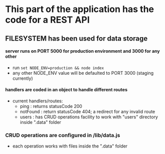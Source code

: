 # This part of the application has the code for a REST API

## FILESYSTEM has been used for data storage

#### server runs on PORT 5000 for production environment and 3000 for any other

* run `set NODE_ENV=production && node index`
* any other NODE_ENV value will be defaulted to PORT 3000 (staging currently)

#### handlers are coded in an object to handle different routes
- current handlers/routes:
	* ping : returns statusCode 200
	* notFound : return statusCode 404; a redirect for any invalid route
	* users : has CRUD operations facility to work with "users" directory inside ".data" folder

### CRUD operations are configured in /lib/data.js
* each operation works with files inside the ".data" folder